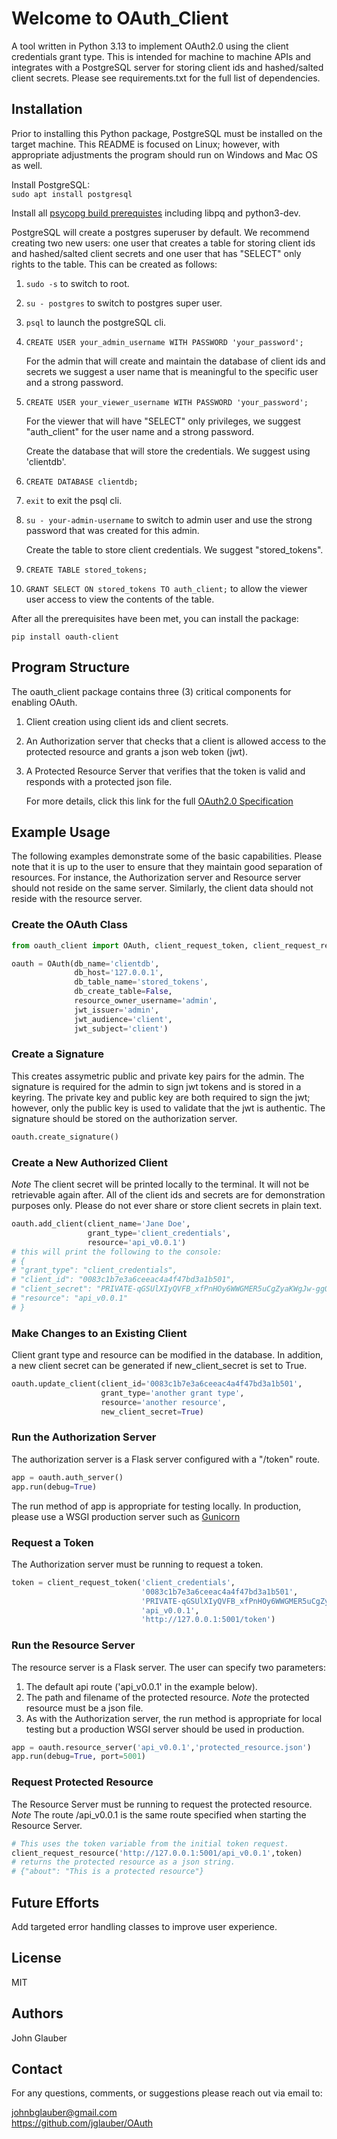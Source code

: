 # Welcome to OAuth_Client

A tool written in Python 3.13 to implement OAuth2.0 using the client credentials grant type. This is intended for machine to machine APIs and integrates with a PostgreSQL server for storing client ids and hashed/salted client secrets. Please see requirements.txt for the full list of dependencies.

## Installation

Prior to installing this Python package, PostgreSQL must be installed on the target machine. This README is focused on Linux; however, with appropriate adjustments the program should run on Windows and Mac OS as well.

Install PostgreSQL:  
`sudo apt install postgresql`

Install all
[psycopg build prerequistes](https://www.psycopg.org/docs/install.html#build-prerequisites) including libpq and python3-dev.

PostgreSQL will create a postgres superuser by default. We recommend creating two new users: one user that creates a table for storing client ids and hashed/salted client secrets and one user that has "SELECT" only rights to the table. This can be created as follows:

1. `sudo -s` to switch to root.
2. `su - postgres` to switch to postgres super user.
3. `psql` to launch the postgreSQL cli.
4. `CREATE USER your_admin_username WITH PASSWORD 'your_password';`

    For the admin that will create and maintain the database of client ids and secrets we suggest a user name that is meaningful to the specific user and a strong password.

5. `CREATE USER your_viewer_username WITH PASSWORD 'your_password';`

    For the viewer that will have "SELECT" only privileges, we suggest "auth_client" for the user name and a strong password.

    Create the database that will store the credentials. We suggest using 'clientdb'.

6. `CREATE DATABASE clientdb;`
7. `exit` to exit the psql cli.

8. `su - your-admin-username` to switch to admin user and use the strong password that was created for this admin.

    Create the table to store client credentials. We suggest "stored_tokens".

9. `CREATE TABLE stored_tokens;`
10. `GRANT SELECT ON stored_tokens TO auth_client;` to allow the viewer user access to view the contents of the table.

After all the prerequisites have been met, you can install the package:

`pip install oauth-client`

## Program Structure

The oauth_client package contains three (3) critical components for enabling OAuth.

1. Client creation using client ids and client secrets.
2. An Authorization server that checks that a client is allowed access to the protected resource and grants a json web token (jwt).
3. A Protected Resource Server that verifies that the token is valid and responds with a protected json file.

    For more details, click this link for the full [OAuth2.0 Specification](https://datatracker.ietf.org/doc/html/rfc6749)

## Example Usage

The following examples demonstrate some of the basic capabilities. Please note that it is up to the user to ensure that they maintain good separation of resources. For instance, the Authorization server and Resource server should not reside on the same server. Similarly, the client data should not reside with the resource server.

### Create the OAuth Class

```python
from oauth_client import OAuth, client_request_token, client_request_resource

oauth = OAuth(db_name='clientdb',
              db_host='127.0.0.1',
              db_table_name='stored_tokens',
              db_create_table=False,
              resource_owner_username='admin',
              jwt_issuer='admin',
              jwt_audience='client',
              jwt_subject='client')
```

### Create a Signature

This creates assymetric public and private key pairs for the admin. The signature is required for the admin to sign jwt tokens and is stored in a keyring. The private key and public key are both required to sign the jwt; however, only the public key is used to validate that the jwt is authentic. The signature should be stored on the authorization server.

```python
oauth.create_signature()
```

### Create a New Authorized Client

*Note* The client secret will be printed locally to the terminal. It will not be retrievable again after. All of the client ids and secrets are for demonstration purposes only. Please do not ever share or store client secrets in plain text.

```python
oauth.add_client(client_name='Jane Doe',
                 grant_type='client_credentials',
                 resource='api_v0.0.1')
# this will print the following to the console:
# {
# "grant_type": "client_credentials",
# "client_id": "0083c1b7e3a6ceeac4a4f47bd3a1b501",
# "client_secret": "PRIVATE-qGSUlXIyQVFB_xfPnHOy6WWGMER5uCgZyaKWgJw-ggQ"
# "resource": "api_v0.0.1"
# }
```

### Make Changes to an Existing Client

Client grant type and resource can be modified in the database. In addition, a new client secret can be generated if new_client_secret is set to True.

```python
oauth.update_client(client_id='0083c1b7e3a6ceeac4a4f47bd3a1b501',
                    grant_type='another grant type',
                    resource='another resource',
                    new_client_secret=True)
```

### Run the Authorization Server

The authorization server is a Flask server configured with a "/token" route.

```python
app = oauth.auth_server()
app.run(debug=True)
```

The run method of app is appropriate for testing locally. In production, please use a WSGI production server such as [Gunicorn](https://gunicorn.org/)

### Request a Token

The Authorization server must be running to request a token.

```python
token = client_request_token('client_credentials',
                             '0083c1b7e3a6ceeac4a4f47bd3a1b501',
                             'PRIVATE-qGSUlXIyQVFB_xfPnHOy6WWGMER5uCgZyaKWgJw-ggQ',
                             'api_v0.0.1',
                             'http://127.0.0.1:5001/token')
```

### Run the Resource Server

The resource server is a Flask server. The user can specify two parameters:

1. The default api route ('api_v0.0.1' in the example below).
2. The path and filename of the protected resource. *Note* the protected resource must be a json file.
3. As with the Authorization server, the run method is appropriate for local testing but a production WSGI server should be used in production.

```python
app = oauth.resource_server('api_v0.0.1','protected_resource.json')
app.run(debug=True, port=5001)
```

### Request Protected Resource

The Resource Server must be running to request the protected resource.
*Note* The route /api_v0.0.1 is the same route specified when starting the Resource Server.

```python
# This uses the token variable from the initial token request.
client_request_resource('http://127.0.0.1:5001/api_v0.0.1',token)
# returns the protected resource as a json string.
# {"about": "This is a protected resource"}
```

## Future Efforts

Add targeted error handling classes to improve user experience.

## License

MIT

## Authors

John Glauber

## Contact

For any questions, comments, or suggestions please reach out via email to:

<johnbglauber@gmail.com>  
<https://github.com/jglauber/OAuth>
